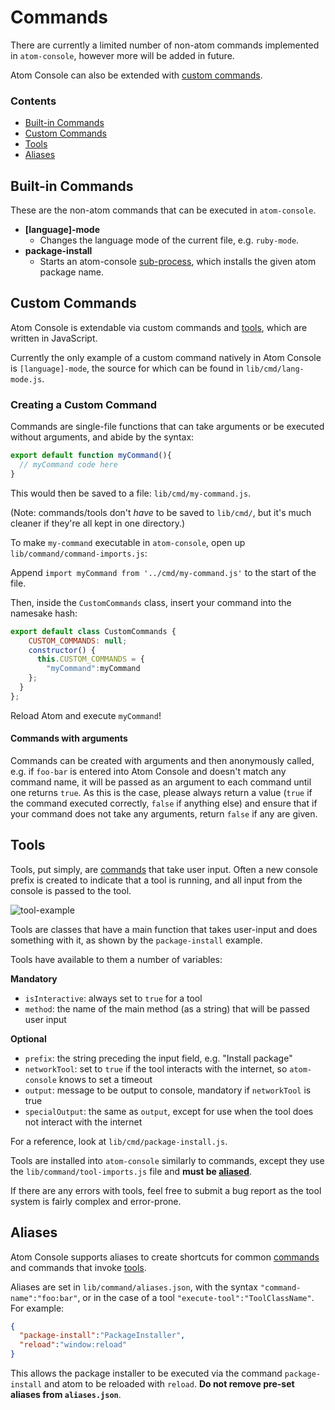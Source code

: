# Commands
There are currently a limited number of non-atom commands implemented in `atom-console`, however more will be added in future.

Atom Console can also be extended with [custom commands](#custom-commands).

### Contents
* [Built-in Commands](#built-in-commands)
* [Custom Commands](#custom-commands)
* [Tools](#tools)
* [Aliases](#aliases)

## Built-in Commands
These are the non-atom commands that can be executed in `atom-console`.
* __[language]-mode__
  * Changes the language mode of the current file, e.g. `ruby-mode`.
* __package-install__
  * Starts an atom-console [sub-process](#tools), which installs the given atom package name.

## Custom Commands
Atom Console is extendable via custom commands and [tools](#tools), which are written in JavaScript.

Currently the only example of a custom command natively in Atom Console is `[language]-mode`, the source for which can be found in `lib/cmd/lang-mode.js`.

### Creating a Custom Command
Commands are single-file functions that can take arguments or be executed without arguments, and abide by the syntax:
```javascript
export default function myCommand(){
  // myCommand code here
}
```
This would then be saved to a file: `lib/cmd/my-command.js`.

(Note: commands/tools don't *have* to be saved to `lib/cmd/`, but it's much cleaner if they're all kept in one directory.)

To make `my-command` executable in `atom-console`, open up `lib/command/command-imports.js`:

Append `import myCommand from '../cmd/my-command.js'` to the start of the file.

Then, inside the `CustomCommands` class, insert your command into the namesake hash:
```javascript
export default class CustomCommands {
    CUSTOM_COMMANDS: null;
    constructor() {
      this.CUSTOM_COMMANDS = {
        "myCommand":myCommand
    };
  }
};
```
Reload Atom and execute `myCommand`!

#### Commands with arguments
Commands can be created with arguments and then anonymously called, e.g. if `foo-bar` is entered into Atom Console and doesn't match any command name, it will be passed as an argument to each command until one returns `true`. As this is the case, please always return a value (`true` if the command executed correctly, `false` if anything else) and ensure that if your command does not take any arguments, return `false` if any are given.

## Tools
Tools, put simply, are [commands](#custom-commands) that take user input. Often a new console prefix is created to indicate that a tool is running, and all input from the console is passed to the tool.

![tool-example](https://cloud.githubusercontent.com/assets/17667220/19625257/e171dc8a-995a-11e6-89f3-cbf2282d1089.gif)

Tools are classes that have a main function that takes user-input and does something with it, as shown by the `package-install` example.

Tools have available to them a number of variables:

__Mandatory__
* `isInteractive`: always set to `true` for a tool
* `method`: the name of the main method (as a string) that will be passed user input

__Optional__
* `prefix`: the string preceding the input field, e.g. "Install package"
* `networkTool`: set to `true` if the tool interacts with the internet, so `atom-console` knows to set a timeout
* `output`: message to be output to console, mandatory if `networkTool` is true
* `specialOutput`: the same as `output`, except for use when the tool does not interact with the internet

For a reference, look at `lib/cmd/package-install.js`.

Tools are installed into `atom-console` similarly to commands, except they use the `lib/command/tool-imports.js` file and __must be [aliased](#aliases)__.

If there are any errors with tools, feel free to submit a bug report as the tool system is fairly complex and error-prone.

## Aliases
Atom Console supports aliases to create shortcuts for common [commands](#custom-commands) and commands that invoke [tools](#tools).

Aliases are set in `lib/command/aliases.json`, with the syntax `"command-name":"foo:bar"`, or in the case of a tool `"execute-tool":"ToolClassName"`. For example:
```json
{
  "package-install":"PackageInstaller",
  "reload":"window:reload"
}
```
This allows the package installer to be executed via the command `package-install` and atom to be reloaded with `reload`. __Do not remove pre-set aliases from `aliases.json`__.
